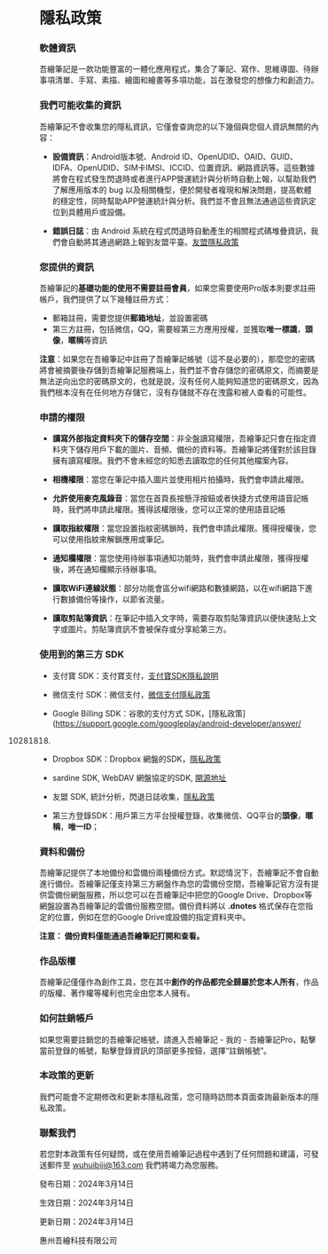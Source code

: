 # 隱私政策


### 軟體資訊

吾繪筆記是一款功能豐富的一體化應用程式，集合了筆記、寫作、思維導圖、待辦事項清單、手寫、素描、繪圖和繪畫等多項功能，旨在激發您的想像力和創造力。

### 我們可能收集的資訊
吾繪筆記不會收集您的隱私資訊，它僅會查詢您的以下幾個與您個人資訊無關的內容：

- **設備資訊**：Android版本號、Android ID、OpenUDID、OAID、GUID、IDFA、OpenUDID、SIM卡IMSI、ICCID、位置資訊、網路資訊等。這些數據將會在程式發生閃退時或者進行APP營運統計與分析時自動上報，以幫助我們了解應用版本的 bug 以及相關機型，便於開發者複現和解決問題，提高軟體的穩定性，同時幫助APP營運統計與分析。我們並不會且無法通過這些資訊定位到具體用戶或設備。

- **錯誤日誌**：由 Android 系統在程式閃退時自動產生的相關程式碼堆疊資訊，我們會自動將其通過網路上報到友盟平臺。[友盟隱私政策](https://www.umeng.com/page/policy)


### 您提供的資訊
吾繪筆記的**基礎功能的使用不需要註冊會員**，如果您需要使用Pro版本則要求註冊帳戶，我們提供了以下幾種註冊方式：

- 郵箱註冊，需要您提供**郵箱地址**，並設置密碼
- 第三方註冊，包括微信，QQ，需要經第三方應用授權，並獲取**唯一標識**，**頭像**，**暱稱**等資訊

**注意**：如果您在吾繪筆記中註冊了吾繪筆記帳號（這不是必要的），那麼您的密碼將會被摘要後存儲到吾繪筆記服務端上，我們並不會存儲您的密碼原文，而摘要是無法逆向出您的密碼原文的，也就是說，沒有任何人能夠知道您的密碼原文，因為我們根本沒有在任何地方存儲它，沒有存儲就不存在洩露和被人查看的可能性。

### 申請的權限
- **讀寫外部指定資料夾下的儲存空間**：非全盤讀寫權限，吾繪筆記只會在指定資料夾下儲存用戶下載的圖片、音頻、備份的資料等。吾繪筆記將僅對於該目錄擁有讀寫權限。我們不會未經您的知悉去讀取您的任何其他檔案內容。

- **相機權限**：當您在筆記中插入圖片並使用相片拍攝時，我們會申請此權限。

- **允許使用麥克風錄音**：當您在首頁長按懸浮按鈕或者快捷方式使用語音記帳時，我們將申請此權限。獲得該權限後，您可以正常的使用語音記帳

- **讀取指紋權限**：當您設置指紋密碼鎖時，我們會申請此權限。獲得授權後，您可以使用指紋來解鎖應用或筆記。

- **通知欄權限**：當您使用待辦事項通知功能時，我們會申請此權限，獲得授權後，將在通知欄顯示待辦事項。

- **讀取WiFi連線狀態**：部分功能會區分wifi網路和數據網路，以在wifi網路下進行數據備份等操作，以節省流量。

- **讀取剪貼簿資訊**：在筆記中插入文字時，需要存取剪貼簿資訊以便快速貼上文字或圖片。剪貼簿資訊不會被保存或分享給第三方。

### 使用到的第三方 SDK
- 支付寶 SDK：支付寶支付，[支付寶SDK隱私說明](https://opendocs.alipay.com/open/54/01g6qm)

- 微信支付 SDK：微信支付，[微信支付隱私政策](https://www.tencent.com/zh-cn/privacy-policy.html)

- Google Billing SDK：谷歌的支付方式 SDK，[隱私政策](https://support.google.com/googleplay/android-developer/answer/

10281818)

- Dropbox SDK：Dropbox 網盤的SDK，[隱私政策](https://www.dropbox.com/privacy)

- sardine SDK, WebDAV 網盤協定的SDK, [開源地址](https://github.com/lookfirst/sardine)

- 友盟 SDK, 統計分析，閃退日誌收集，[隱私政策](https://www.umeng.com/page/policy)

- 第三方登錄SDK：用戶第三方平台授權登錄，收集微信、QQ平台的**頭像**，**暱稱**，**唯一ID**；

### 資料和備份
吾繪筆記提供了本地備份和雲備份兩種備份方式。默認情況下，吾繪筆記不會自動進行備份。吾繪筆記僅支持第三方網盤作為您的雲備份空間，吾繪筆記官方沒有提供雲備份網盤服務，所以您可以在吾繪筆記中把您的Google Drive、Dropbox等網盤設置為吾繪筆記的雲備份服務空間。備份資料將以 **.dnotes** 格式保存在您指定的位置，例如在您的Google Drive或設備的指定資料夾中。

**注意： 備份資料僅能通過吾繪筆記打開和查看。**


### 作品版權
吾繪筆記僅僅作為創作工具，您在其中**創作的作品都完全歸屬於您本人所有**，作品的版權、著作權等權利也完全由您本人擁有。

### 如何註銷帳戶
如果您需要註銷您的吾繪筆記帳號，請進入吾繪筆記 - 我的 - 吾繪筆記Pro，點擊當前登錄的帳號，點擊登錄資訊的頂部更多按鈕，選擇“註銷帳號”。

### 本政策的更新
我們可能會不定期修改和更新本隱私政策，您可隨時訪問本頁面查詢最新版本的隱私政策。

### 聯繫我們
若您對本政策有任何疑問，或在使用吾繪筆記過程中遇到了任何問題和建議，可發送郵件至 wuhuibiji@163.com 我們將竭力為您服務。



發布日期：2024年3月14日

生效日期：2024年3月14日

更新日期：2024年3月14日

惠州吾繪科技有限公司